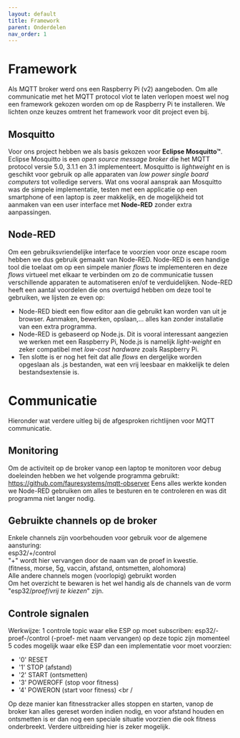 ```yaml
---
layout: default
title: Framework
parent: Onderdelen
nav_order: 1
---
```


# Framework
<div align="left">Als MQTT broker werd ons een Raspberry Pi (v2) aangeboden. Om alle communicatie met het MQTT protocol vlot te laten verlopen moest wel nog een framework gekozen worden om op de Raspberry Pi te installeren. We lichten onze keuzes omtrent het framework voor dit project even bij.</div>

## Mosquitto
Voor ons project hebben we als basis gekozen voor **Eclipse Mosquitto™**.
Eclipse Mosquitto is een *open source message broker* die het MQTT protocol versie 5.0, 3.1.1 en 3.1 implementeert. Mosquitto is *lightweight* en is geschikt voor gebruik op alle apparaten van *low power single board computers* tot volledige servers.
Wat ons vooral aansprak aan Mosquitto was de simpele implementatie, testen met een applicatie op een smartphone of een laptop is zeer makkelijk, en de mogelijkheid tot aanmaken van een user interface met **Node-RED** zonder extra aanpassingen.

## Node-RED
Om een gebruiksvriendelijke interface te voorzien voor onze escape room hebben we dus gebruik gemaakt van Node-RED.
Node-RED is een handige tool die toelaat om op een simpele manier *flows* te implementeren en deze *flows* virtueel met elkaar te verbinden om zo de communicatie tussen verschillende apparaten te automatiseren en/of te verduidelijken. Node-RED heeft een aantal voordelen die ons overtuigd hebben om deze tool te gebruiken, we lijsten ze even op:
- Node-RED biedt een flow editor aan die gebruikt kan worden van uit je browser. Aanmaken, bewerken, opslaan,... alles kan zonder installatie van een extra programma.
- Node-RED is gebaseerd op Node.js. Dit is vooral interessant aangezien we werken met een Raspberry Pi, Node.js is namelijk *light-weight* en zeker compatibel met *low-cost hardware* zoals Raspberry Pi.
- Ten slotte is er nog het feit dat alle *flows* en dergelijke worden opgeslaan als .js bestanden, wat een vrij leesbaar en makkelijk te delen bestandsextensie is.

# Communicatie
Hieronder wat verdere uitleg bij de afgesproken richtlijnen voor MQTT communicatie.<br />

## Monitoring
Om de activiteit op de broker vanop een laptop te monitoren voor debug doeleinden hebben we het volgende programma gebruikt:
https://github.com/fauresystems/mqtt-observer
Eens alles werkte konden we Node-RED gebruiken om alles te besturen en te controleren en was dit programma niet langer nodig.

## Gebruikte channels op de broker
Enkele channels zijn voorbehouden voor gebruik voor de algemene aansturing: <br />
esp32/+/control <br />
"+" wordt hier vervangen door de naam van de proef in kwestie. <br />
(fitness, morse, 5g, vaccin, afstand, ontsmetten, alohomora) <br />
Alle andere channels mogen (voorlopig) gebruikt worden <br />
Om het overzicht te bewaren is het wel handig als de channels van de vorm "esp32/*proef*/*vrij te kiezen*" zijn.<br />

## Controle signalen
Werkwijze:
1 controle topic waar elke ESP op moet subscriben: esp32/-proef-/control (-proef- met naam vervangen)
op deze topic zijn momenteel 5 codes mogelijk waar elke ESP dan een implementatie voor moet voorzien:
- '0' RESET
- '1' STOP (afstand)
- '2' START (ontsmetten)
- '3' POWEROFF (stop voor fitness)
- '4' POWERON (start voor fitness) <br /

Op deze manier kan fitnesstracker alles stoppen en starten, vanop de broker kan alles gereset worden indien nodig, en voor afstand houden en ontsmetten is er dan nog een speciale situatie voorzien die ook fitness onderbreekt. Verdere uitbreiding hier is zeker mogelijk.


